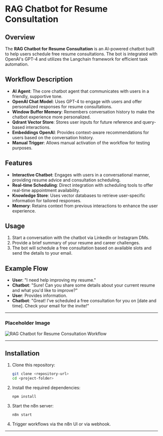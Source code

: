 
# RAG Chatbot for Resume Consultation

## Overview

The **RAG Chatbot for Resume Consultation** is an AI-powered chatbot built to help users schedule free resume consultations. The bot is integrated with OpenAI's GPT-4 and utilizes the Langchain framework for efficient task automation.

## Workflow Description

- **AI Agent**: The core chatbot agent that communicates with users in a friendly, supportive tone.
- **OpenAI Chat Model**: Uses GPT-4 to engage with users and offer personalized responses for resume consultations.
- **Window Buffer Memory**: Remembers conversation history to make the chatbot experience more personalized.
- **Qdrant Vector Store**: Stores user inputs for future reference and query-based interactions.
- **Embeddings OpenAI**: Provides context-aware recommendations for users based on the conversation history.
- **Manual Trigger**: Allows manual activation of the workflow for testing purposes.

## Features

- **Interactive Chatbot**: Engages with users in a conversational manner, providing resume advice and consultation scheduling.
- **Real-time Scheduling**: Direct integration with scheduling tools to offer real-time appointment availability.
- **Knowledge Store**: Uses vector databases to retrieve user-specific information for tailored responses.
- **Memory**: Retains context from previous interactions to enhance the user experience.

## Usage

1. Start a conversation with the chatbot via LinkedIn or Instagram DMs.
2. Provide a brief summary of your resume and career challenges.
3. The bot will schedule a free consultation based on available slots and send the details to your email.

## Example Flow

- **User**: "I need help improving my resume."
- **Chatbot**: "Sure! Can you share some details about your current resume and what you'd like to improve?"
- **User**: Provides information.
- **Chatbot**: "Great! I’ve scheduled a free consultation for you on [date and time]. Check your email for the invite!"

---
### Placeholder Image

![RAG Chatbot for Resume Consultation Workflow](path/to/your/rag.png)

---


## Installation

1. Clone this repository:

   ```bash
   git clone <repository-url>
   cd <project-folder>
   ```

2. Install the required dependencies:

   ```bash
   npm install
   ```

3. Start the n8n server:

   ```bash
   n8n start
   ```

4. Trigger workflows via the n8n UI or via webhook.

---
